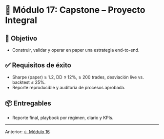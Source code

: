 # 🧪 Módulo 17: Capstone – Proyecto Integral

## 🎯 Objetivo
- Construir, validar y operar en paper una estrategia end-to-end.

## ✅ Requisitos de éxito
- Sharpe (paper) ≥ 1.2, DD ≤ 12%, ≥ 200 trades, desviación live vs. backtest ≤ 25%.
- Reporte reproducible y auditoría de procesos aprobada.

## 📦 Entregables
- Reporte final, playbook por régimen, diario y KPIs.

---
Anterior: [← Módulo 16](../16_Research_y_Validacion_de_Estrategias/README.md)

